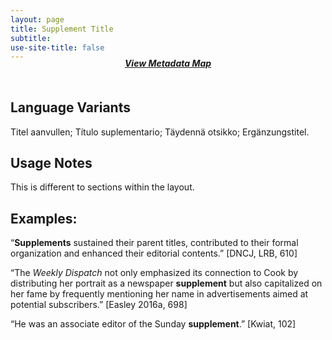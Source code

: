 ```yaml
---
layout: page
title: Supplement Title
subtitle:  
use-site-title: false
---
```

<h4 style="text-align:center;font-style:italic;margin-top:-20px;margin-bottom:50px;"><a href="../../maps/supplement-title">View Metadata Map</a></h4>


## Language Variants

Titel aanvullen; Título suplementario; Täydennä otsikko;
Ergänzungstitel.

## Usage Notes

This is different to sections within the layout.

## Examples:

“**Supplements** sustained their parent titles, contributed to their
    formal organization and enhanced their editorial contents.” \[DNCJ,
    LRB, 610\] 

“The *Weekly Dispatch* not only emphasized its connection to Cook by
    distributing her portrait as a newspaper **supplement** but also
    capitalized on her fame by frequently mentioning her name in
    advertisements aimed at potential subscribers.” \[Easley 2016a,
    698\]

“He was an associate editor of the Sunday **supplement**.” \[Kwiat,
    102\]